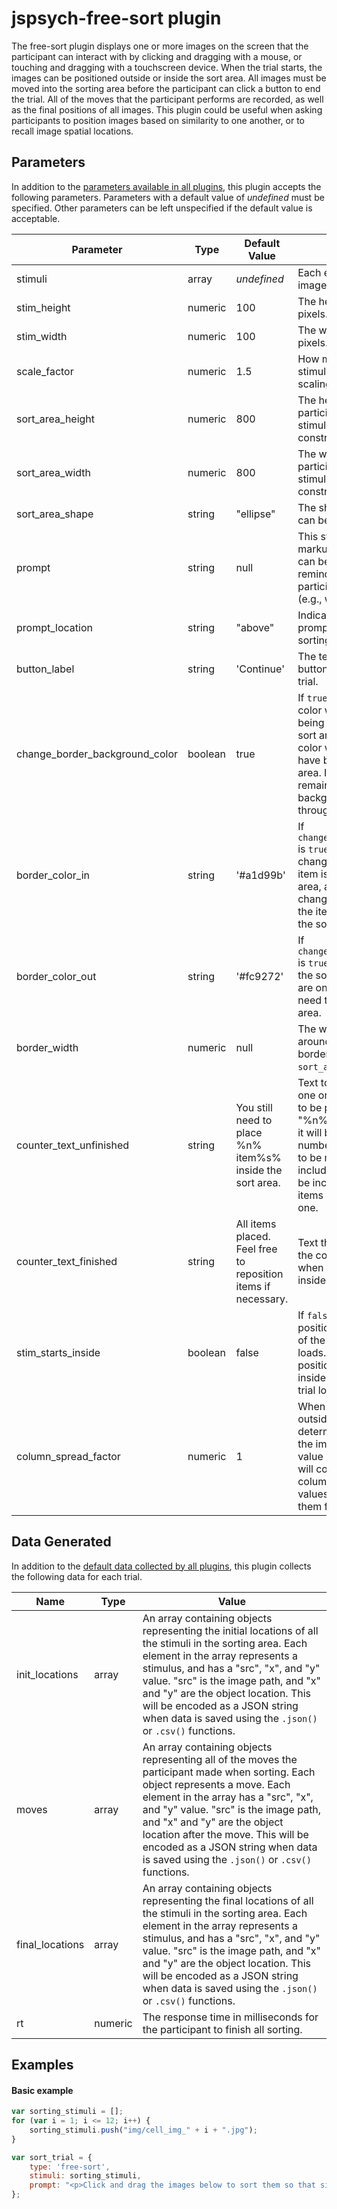 # jspsych-free-sort plugin

The free-sort plugin displays one or more images on the screen that the participant can interact with by clicking and dragging with a mouse, or touching and dragging with a touchscreen device. When the trial starts, the images can be positioned outside or inside the sort area. All images must be moved into the sorting area before the participant can click a button to end the trial. All of the moves that the participant performs are recorded, as well as the final positions of all images. This plugin could be useful when asking participants to position images based on similarity to one another, or to recall image spatial locations.

## Parameters

In addition to the [parameters available in all plugins](/overview/plugins#parameters-available-in-all-plugins), this plugin accepts the following parameters. Parameters with a default value of *undefined* must be specified. Other parameters can be left unspecified if the default value is acceptable.

Parameter | Type | Default Value | Description
----------|------|---------------|------------
stimuli | array | *undefined* | Each element of this array is an image path.
stim_height | numeric | 100 | The height of the images in pixels.
stim_width | numeric | 100 | The width of the images in pixels.
scale_factor | numeric | 1.5 | How much larger to make the stimulus while moving (1 = no scaling).
sort_area_height | numeric | 800 | The height of the container that participants can move the stimuli in. Stimuli will be constrained to this area.
sort_area_width | numeric | 800 | The width of the container that participants can move the stimuli in. Stimuli will be constrained to this area.
sort_area_shape | string | "ellipse" | The shape of the sorting area, can be "ellipse" or "square".
prompt | string | null | This string can contain HTML markup. The intention is that it can be used to provide a reminder about the action the participant is supposed to take (e.g., which key to press).
prompt_location | string | "above" | Indicates whether to show the prompt `"above"` or `"below"` the sorting area.
button_label | string | 'Continue' | The text that appears on the button to continue to the next trial.
change_border_background_color | boolean | true | If `true`, the sort area border color will change while items are being moved in and out of the sort area, and the background color will change once all items have been moved into the sort area. If `false`, the border will remain black and the background will remain white throughout the trial.
border_color_in | string | '#a1d99b' | If `change_border_background_color` is `true`, the sort area border will change to this color when an item is being moved into the sort area, and the background will change to this color when all of the items have been moved into the sort area.
border_color_out | string | '#fc9272' | If `change_border_background_color` is `true`, this will be the color of the sort area border when there are one or more items that still need to be moved into the sort area.
border_width | numeric | null | The width in pixels of the border around the sort area. If `null`, the border width will be 3% of the `sort_area_height`.
counter_text_unfinished | string | You still need to place %n% item%s% inside the sort area. | Text to display when there are one or more items that still need to be placed in the sort area. If "%n%" is included in the string, it will be replaced with the number of items that still need to be moved inside. If "%s%" is included in the string, a "s" will be included when the number of items remaining is greater than one.
counter_text_finished | string | All items placed. Feel free to reposition items if necessary. | Text that will take the place of the counter_text_unfinished text when all items have been moved inside the sort area.
stim_starts_inside | boolean | false | If `false`, the images will be positioned to the left and right of the sort area when the trial loads. If `true`, the images will be positioned at random locations inside the sort area when the trial loads.
column_spread_factor | numeric | 1 | When the images appear outside the sort area, this determines the x-axis spread of the image columns. Default value is 1. Values less than 1 will compress the image columns along the x-axis, and values greater than 1 will spread them farther apart.

## Data Generated

In addition to the [default data collected by all plugins](/overview/plugins#data-collected-by-all-plugins), this plugin collects the following data for each trial.

Name | Type | Value
-----|------|------
init_locations | array | An array containing objects representing the initial locations of all the stimuli in the sorting area. Each element in the array represents a stimulus, and has a "src", "x", and "y" value. "src" is the image path, and "x" and "y" are the object location. This will be encoded as a JSON string when data is saved using the `.json()` or `.csv()` functions. 
moves | array | An array containing objects representing all of the moves the participant made when sorting. Each object represents a move. Each element in the array has a "src", "x", and "y" value. "src" is the image path, and "x" and "y" are the object location after the move. This will be encoded as a JSON string when data is saved using the `.json()` or `.csv()` functions. 
final_locations | array | An array containing objects representing the final locations of all the stimuli in the sorting area. Each element in the array represents a stimulus, and has a "src", "x", and "y" value. "src" is the image path, and "x" and "y" are the object location. This will be encoded as a JSON string when data is saved using the `.json()` or `.csv()` functions. 
rt | numeric | The response time in milliseconds for the participant to finish all sorting.

## Examples

#### Basic example

```javascript
var sorting_stimuli = [];
for (var i = 1; i <= 12; i++) {
    sorting_stimuli.push("img/cell_img_" + i + ".jpg");
}

var sort_trial = {
    type: 'free-sort',
    stimuli: sorting_stimuli,
    prompt: "<p>Click and drag the images below to sort them so that similar items are close together.</p>"
};
```
